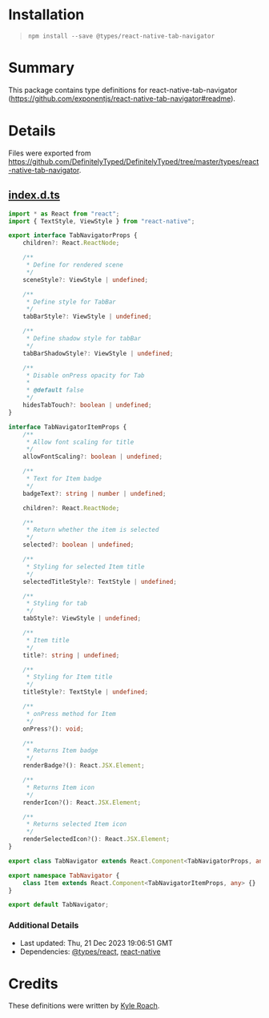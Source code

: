# Installation
> `npm install --save @types/react-native-tab-navigator`

# Summary
This package contains type definitions for react-native-tab-navigator (https://github.com/exponentjs/react-native-tab-navigator#readme).

# Details
Files were exported from https://github.com/DefinitelyTyped/DefinitelyTyped/tree/master/types/react-native-tab-navigator.
## [index.d.ts](https://github.com/DefinitelyTyped/DefinitelyTyped/tree/master/types/react-native-tab-navigator/index.d.ts)
````ts
import * as React from "react";
import { TextStyle, ViewStyle } from "react-native";

export interface TabNavigatorProps {
    children?: React.ReactNode;

    /**
     * Define for rendered scene
     */
    sceneStyle?: ViewStyle | undefined;

    /**
     * Define style for TabBar
     */
    tabBarStyle?: ViewStyle | undefined;

    /**
     * Define shadow style for tabBar
     */
    tabBarShadowStyle?: ViewStyle | undefined;

    /**
     * Disable onPress opacity for Tab
     *
     * @default false
     */
    hidesTabTouch?: boolean | undefined;
}

interface TabNavigatorItemProps {
    /**
     * Allow font scaling for title
     */
    allowFontScaling?: boolean | undefined;

    /**
     * Text for Item badge
     */
    badgeText?: string | number | undefined;

    children?: React.ReactNode;

    /**
     * Return whether the item is selected
     */
    selected?: boolean | undefined;

    /**
     * Styling for selected Item title
     */
    selectedTitleStyle?: TextStyle | undefined;

    /**
     * Styling for tab
     */
    tabStyle?: ViewStyle | undefined;

    /**
     * Item title
     */
    title?: string | undefined;

    /**
     * Styling for Item title
     */
    titleStyle?: TextStyle | undefined;

    /**
     * onPress method for Item
     */
    onPress?(): void;

    /**
     * Returns Item badge
     */
    renderBadge?(): React.JSX.Element;

    /**
     * Returns Item icon
     */
    renderIcon?(): React.JSX.Element;

    /**
     * Returns selected Item icon
     */
    renderSelectedIcon?(): React.JSX.Element;
}

export class TabNavigator extends React.Component<TabNavigatorProps, any> {}

export namespace TabNavigator {
    class Item extends React.Component<TabNavigatorItemProps, any> {}
}

export default TabNavigator;

````

### Additional Details
 * Last updated: Thu, 21 Dec 2023 19:06:51 GMT
 * Dependencies: [@types/react](https://npmjs.com/package/@types/react), [react-native](https://npmjs.com/package/react-native)

# Credits
These definitions were written by [Kyle Roach](https://github.com/iRoachie).
